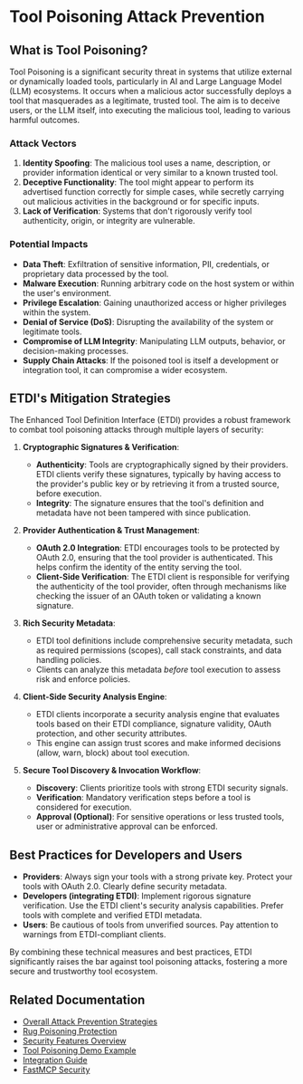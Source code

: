 # Tool Poisoning Attack Prevention

## What is Tool Poisoning?

Tool Poisoning is a significant security threat in systems that utilize external or dynamically loaded tools, particularly in AI and Large Language Model (LLM) ecosystems. It occurs when a malicious actor successfully deploys a tool that masquerades as a legitimate, trusted tool. The aim is to deceive users, or the LLM itself, into executing the malicious tool, leading to various harmful outcomes.

### Attack Vectors

1.  **Identity Spoofing**: The malicious tool uses a name, description, or provider information identical or very similar to a known trusted tool.
2.  **Deceptive Functionality**: The tool might appear to perform its advertised function correctly for simple cases, while secretly carrying out malicious activities in the background or for specific inputs.
3.  **Lack of Verification**: Systems that don't rigorously verify tool authenticity, origin, or integrity are vulnerable.

### Potential Impacts

-   **Data Theft**: Exfiltration of sensitive information, PII, credentials, or proprietary data processed by the tool.
-   **Malware Execution**: Running arbitrary code on the host system or within the user's environment.
-   **Privilege Escalation**: Gaining unauthorized access or higher privileges within the system.
-   **Denial of Service (DoS)**: Disrupting the availability of the system or legitimate tools.
-   **Compromise of LLM Integrity**: Manipulating LLM outputs, behavior, or decision-making processes.
-   **Supply Chain Attacks**: If the poisoned tool is itself a development or integration tool, it can compromise a wider ecosystem.

## ETDI's Mitigation Strategies

The Enhanced Tool Definition Interface (ETDI) provides a robust framework to combat tool poisoning attacks through multiple layers of security:

1.  **Cryptographic Signatures & Verification**:
    *   **Authenticity**: Tools are cryptographically signed by their providers. ETDI clients verify these signatures, typically by having access to the provider's public key or by retrieving it from a trusted source, before execution.
    *   **Integrity**: The signature ensures that the tool's definition and metadata have not been tampered with since publication.

2.  **Provider Authentication & Trust Management**:
    *   **OAuth 2.0 Integration**: ETDI encourages tools to be protected by OAuth 2.0, ensuring that the tool provider is authenticated. This helps confirm the identity of the entity serving the tool.
    *   **Client-Side Verification**: The ETDI client is responsible for verifying the authenticity of the tool provider, often through mechanisms like checking the issuer of an OAuth token or validating a known signature.

3.  **Rich Security Metadata**:
    *   ETDI tool definitions include comprehensive security metadata, such as required permissions (scopes), call stack constraints, and data handling policies.
    *   Clients can analyze this metadata *before* tool execution to assess risk and enforce policies.

4.  **Client-Side Security Analysis Engine**:
    *   ETDI clients incorporate a security analysis engine that evaluates tools based on their ETDI compliance, signature validity, OAuth protection, and other security attributes.
    *   This engine can assign trust scores and make informed decisions (allow, warn, block) about tool execution.

5.  **Secure Tool Discovery & Invocation Workflow**:
    *   **Discovery**: Clients prioritize tools with strong ETDI security signals.
    *   **Verification**: Mandatory verification steps before a tool is considered for execution.
    *   **Approval (Optional)**: For sensitive operations or less trusted tools, user or administrative approval can be enforced.

## Best Practices for Developers and Users

*   **Providers**: Always sign your tools with a strong private key. Protect your tools with OAuth 2.0. Clearly define security metadata.
*   **Developers (integrating ETDI)**: Implement rigorous signature verification. Use the ETDI client's security analysis capabilities. Prefer tools with complete and verified ETDI metadata.
*   **Users**: Be cautious of tools from unverified sources. Pay attention to warnings from ETDI-compliant clients.

By combining these technical measures and best practices, ETDI significantly raises the bar against tool poisoning attacks, fostering a more secure and trustworthy tool ecosystem.

## Related Documentation

- [Overall Attack Prevention Strategies](../attack-prevention.md)
- [Rug Poisoning Protection](./rug-poisoning.md)
- [Security Features Overview](../security-features.md)
- [Tool Poisoning Demo Example](../examples/etdi/tool_poisoning_demo.md)
- [Integration Guide](../../integration-guide.md)
- [FastMCP Security](../fastmcp/index.md) 